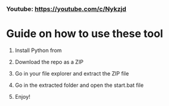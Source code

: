 ### Youtube: https://youtube.com/c/Nykzjd ###
 
# Guide on how to use these tool  

1. Install Python from
  
2. Download the repo as a ZIP 

3. Go in your file explorer and extract the ZIP file 
 
4. Go in the extracted folder and open the start.bat file
 
5. Enjoy! 